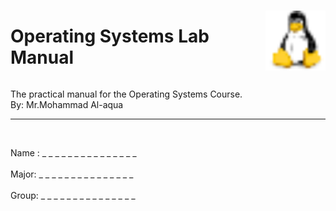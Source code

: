 <div style="display: flex; align-items: center;">
    <h1>Operating Systems Lab Manual</h1>
    <img src="./images/devicon--linux.svg" alt="The linux logo" style="width: 100px;"/>
</div>

The practical manual for the Operating Systems Course.<br/>
By: Mr.Mohammad Al-aqua

---

<br/>

Name : \_ \_ \_ \_ \_ \_ \_ \_ \_ \_ \_ \_ \_ \_ \_<br/>
<br/>
Major: \_ \_ \_ \_ \_ \_ \_ \_ \_ \_ \_ \_ \_ \_ \_<br/>
<br/>
Group: \_ \_ \_ \_ \_ \_ \_ \_ \_ \_ \_ \_ \_ \_ \_<br/>
